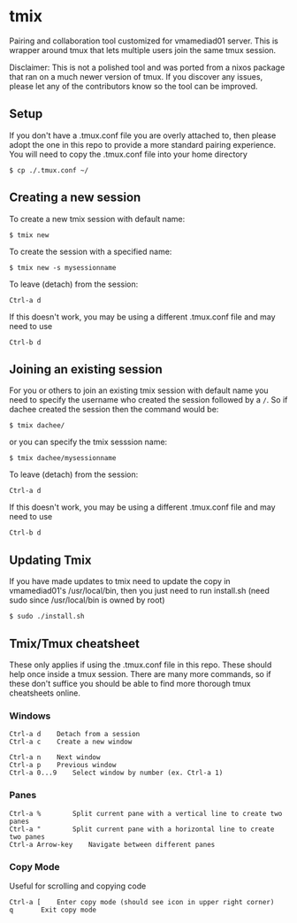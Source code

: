 # tmix
Pairing and collaboration tool customized for vmamediad01 server. This is wrapper around tmux that lets multiple users join the same tmux session.

Disclaimer: This is not a polished tool and was ported from a nixos package that ran on a much newer version of tmux. If you discover any issues, please let any of the contributors know so the tool can be improved.

## Setup
If you don't have a .tmux.conf file you are overly attached to, then please adopt the one in this repo to provide a more standard pairing experience. You will need to copy the .tmux.conf file into your home directory
```
$ cp ./.tmux.conf ~/
```
## Creating a new session
To create a new tmix session with default name:
```
$ tmix new
```
To create the session with a specified name:
```
$ tmix new -s mysessionname
```
To leave (detach) from the session:
```
Ctrl-a d
```
If this doesn't work, you may be using a different .tmux.conf file and may need to use
```
Ctrl-b d
```

## Joining an existing session
For you or others to join an existing tmix session with default name you need to specify the username who created the session followed by a `/`. So if dachee created the session then the command would be:
```
$ tmix dachee/
```
or you can specify the tmix sesssion name:
```
$ tmix dachee/mysessionname
```

To leave (detach) from the session:
```
Ctrl-a d
```
If this doesn't work, you may be using a different .tmux.conf file and may need to use
```
Ctrl-b d
```

## Updating Tmix
If you have made updates to tmix need to update the copy in vmamediad01's /usr/local/bin, then you just need to run install.sh (need sudo since /usr/local/bin is owned by root)
```
$ sudo ./install.sh
```

## Tmix/Tmux cheatsheet
These only applies if using the .tmux.conf file in this repo. These should help once inside a tmux session. There are many more commands, so if these don't suffice you should be able to find more thorough tmux cheatsheets online.

### Windows
```
Ctrl-a d	Detach from a session
Ctrl-a c	Create a new window

Ctrl-a n	Next window
Ctrl-a p	Previous window
Ctrl-a 0...9 	Select window by number (ex. Ctrl-a 1)
```

### Panes
```
Ctrl-a % 		Split current pane with a vertical line to create two panes
Ctrl-a " 		Split current pane with a horizontal line to create two panes
Ctrl-a Arrow-key	Navigate between different panes	
```

### Copy Mode
Useful for scrolling and copying code
```
Ctrl-a [	Enter copy mode (should see icon in upper right corner)
q		Exit copy mode
```
